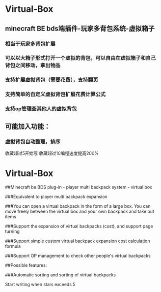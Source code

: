 # Virtual-Box
## minecraft BE bds端插件-玩家多背包系统-虚拟箱子
### 相当于玩家多背包扩展
### 可以以大箱子形式打开一个虚拟的背包，可以自由在虚拟箱子和自己背包之间移动，拿出物品
### 支持扩展虚拟背包（需要花费），支持翻页
### 支持简单的自定义虚拟背包扩展花费计算公式
### 支持op管理查其他人的虚拟背包
## 可能加入功能：
### 虚拟背包自动整理，排序
收藏超过5开始写
收藏超过10编程速度提高200%

# Virtual-Box

##Minecraft be BDS plug-in - player multi backpack system - virtual box

###Equivalent to player multi backpack expansion

###You can open a virtual backpack in the form of a large box. You can move freely between the virtual box and your own backpack and take out items

###Support the expansion of virtual backpacks (cost), and support page turning

###Support simple custom virtual backpack expansion cost calculation formula

###Support OP management to check other people's virtual backpacks

##Possible features:

###Automatic sorting and sorting of virtual backpacks

Start writing when stars exceeds 5
